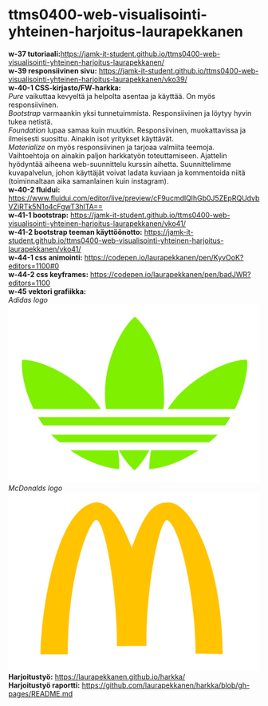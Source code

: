 # ttms0400-web-visualisointi-yhteinen-harjoitus-laurapekkanen

<b>w-37 tutoriaali:</b>https://jamk-it-student.github.io/ttms0400-web-visualisointi-yhteinen-harjoitus-laurapekkanen/<br/>
<b>w-39 responsiivinen sivu:</b> https://jamk-it-student.github.io/ttms0400-web-visualisointi-yhteinen-harjoitus-laurapekkanen/vko39/<br/>
<b>w-40-1 CSS-kirjasto/FW-harkka:</b><br/>
<i>Pure</i> vaikuttaa kevyeltä ja helpolta asentaa ja käyttää. On myös responsiivinen.<br/>
<i>Bootstrap</i> varmaankin yksi tunnetuimmista. Responsiivinen ja löytyy hyvin tukea netistä.<br/>
<i>Foundation</i> lupaa samaa kuin muutkin. Responsiivinen, muokattavissa ja ilmeisesti suosittu. Ainakin isot yritykset käyttävät.<br/>
<i>Materialize</i> on myös responsiivinen ja tarjoaa valmiita teemoja.<br/>
Vaihtoehtoja on ainakin paljon harkkatyön toteuttamiseen. Ajattelin hyödyntää aiheena web-suunnittelu kurssin aihetta. Suunnittelimme kuvapalvelun, johon käyttäjät voivat ladata kuviaan ja kommentoida niitä (toiminnaltaan aika samanlainen kuin instagram).<br/>
<b>w-40-2 fluidui:</b> https://www.fluidui.com/editor/live/preview/cF9ucmdlQlhGb0J5ZEpRQUdvbVZiRTk5N1o4cFgwT3hlTA==<br/>
<b>w-41-1 bootstrap:</b> https://jamk-it-student.github.io/ttms0400-web-visualisointi-yhteinen-harjoitus-laurapekkanen/vko41/<br/>
<b>w-41-2 bootstrap teeman käyttöönotto:</b> https://jamk-it-student.github.io/ttms0400-web-visualisointi-yhteinen-harjoitus-laurapekkanen/vko41/<br/>
<b>w-44-1 css animointi:</b> https://codepen.io/laurapekkanen/pen/KyvOoK?editors=1100#0<br/>
<b>w-44-2 css keyframes:</b> https://codepen.io/laurapekkanen/pen/badJWR?editors=1100<br/>
<b>w-45 vektori grafiikka:</b><br/>
<i>Adidas logo</i><br/>
![Adidas logo](https://github.com/JAMK-IT-STUDENT/ttms0400-web-visualisointi-yhteinen-harjoitus-laurapekkanen/blob/master/adidas.svg)<br/>
<i>McDonalds logo</i><br/>
![McDonalds logo](https://github.com/JAMK-IT-STUDENT/ttms0400-web-visualisointi-yhteinen-harjoitus-laurapekkanen/blob/master/mc.svg)<br/>
<b>Harjoitustyö:</b> https://laurapekkanen.github.io/harkka/<br/>
<b>Harjoitustyö raportti:</b> https://github.com/laurapekkanen/harkka/blob/gh-pages/README.md
